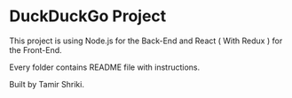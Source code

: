 # DuckDuckGo Project

This project is using Node.js for the Back-End and React ( With Redux ) for the Front-End.

Every folder contains README file with instructions.

Built by Tamir Shriki.